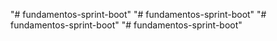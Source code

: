 "# fundamentos-sprint-boot" 
"# fundamentos-sprint-boot" 
"# fundamentos-sprint-boot" 
"# fundamentos-sprint-boot" 
